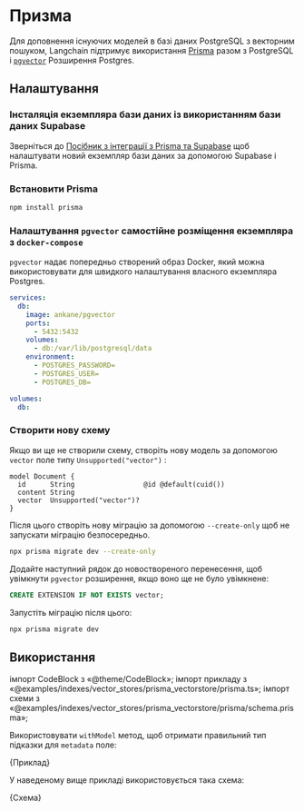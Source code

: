 # Призма

Для доповнення існуючих моделей в базі даних PostgreSQL з векторним пошуком, Langchain підтримує використання [Prisma](https://www.prisma.io/) разом з PostgreSQL і [ `pgvector`](https://github.com/pgvector/pgvector) Розширення Postgres.

## Налаштування

### Інсталяція екземпляра бази даних із використанням бази даних Supabase

Зверніться до [Посібник з інтеграції з Prisma та Supabase](https://supabase.com/docs/guides/integrations/prisma) щоб налаштувати новий екземпляр бази даних за допомогою Supabase і Prisma.

### Встановити Prisma


```bash npm2yarn
npm install prisma
```

### Налаштування `pgvector` самостійне розміщення екземпляра з `docker-compose`

 `pgvector` надає попередньо створений образ Docker, який можна використовувати для швидкого налаштування власного екземпляра Postgres.


```yaml
services:
  db:
    image: ankane/pgvector
    ports:
      - 5432:5432
    volumes:
      - db:/var/lib/postgresql/data
    environment:
      - POSTGRES_PASSWORD=
      - POSTGRES_USER=
      - POSTGRES_DB=

volumes:
  db:
```

### Створити нову схему

Якщо ви ще не створили схему, створіть нову модель за допомогою `vector` поле типу `Unsupported("vector")` :


```prisma
model Document {
  id      String                 @id @default(cuid())
  content String
  vector  Unsupported("vector")?
}
```

Після цього створіть нову міграцію за допомогою `--create-only` щоб не запускати міграцію безпосередньо.


```bash npm2yarn
npx prisma migrate dev --create-only
```

Додайте наступний рядок до новоствореного перенесення, щоб увімкнути `pgvector` розширення, якщо воно ще не було увімкнене:


```sql
CREATE EXTENSION IF NOT EXISTS vector;
```

Запустіть міграцію після цього:


```bash npm2yarn
npx prisma migrate dev
```

## Використання

імпорт CodeBlock з «@theme/CodeBlock»; імпорт прикладу з «@examples/indexes/vector_stores/prisma_vectorstore/prisma.ts»; імпорт схеми з «@examples/indexes/vector_stores/prisma_vectorstore/prisma/schema.prisma»;

Використовувати `withModel` метод, щоб отримати правильний тип підказки для `metadata` поле:

<CodeBlock language="typescript">{Приклад}</CodeBlock>

У наведеному вище прикладі використовується така схема:

<CodeBlock language="prisma">{Схема}</CodeBlock>
